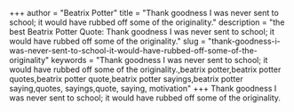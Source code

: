 +++
author = "Beatrix Potter"
title = "Thank goodness I was never sent to school; it would have rubbed off some of the originality."
description = "the best Beatrix Potter Quote: Thank goodness I was never sent to school; it would have rubbed off some of the originality."
slug = "thank-goodness-i-was-never-sent-to-school-it-would-have-rubbed-off-some-of-the-originality"
keywords = "Thank goodness I was never sent to school; it would have rubbed off some of the originality.,beatrix potter,beatrix potter quotes,beatrix potter quote,beatrix potter sayings,beatrix potter saying,quotes, sayings,quote, saying, motivation"
+++
Thank goodness I was never sent to school; it would have rubbed off some of the originality.
